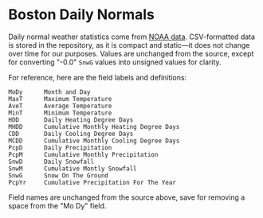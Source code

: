 Boston Daily Normals
====================

Daily normal weather statistics come from [NOAA data](http://www.erh.noaa.gov/box/climate/bosnml.shtml). CSV-formatted data is stored in the repository, as it is compact and static—it does not change over time for our purposes. Values are unchanged from the source, except for converting "-0.0" `SnwG` values into unsigned values for clarity.

For reference, here are the field labels and definitions:

    MoDy      Month and Day
    MaxT      Maximum Temperature
    AveT      Average Temperature
    MinT      Minimum Temperature
    HDD       Daily Heating Degree Days
    MHDD      Cumulative Monthly Heating Degree Days
    CDD       Daily Cooling Degree Days
    MCDD      Cumulative Monthly Cooling Degree Days
    PcpD      Daily Precipitation
    PcpM      Cumulative Monthly Precipitation
    SnwD      Daily Snowfall
    SnwM      Cumulative Montly Snowfall
    SnwG      Snow On The Ground
    PcpYr     Cumulative Precipitation For The Year

Field names are unchanged from the source above, save for removing a space from the "Mo Dy" field.